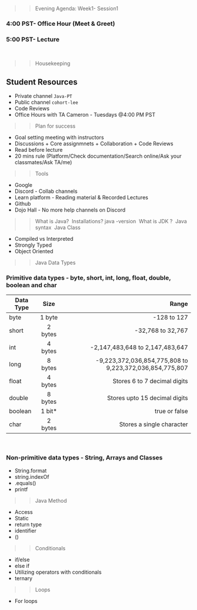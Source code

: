 >> Evening Agenda:  Week1- Session1 
### 4:00 PST-  Office Hour (Meet & Greet)
### 5:00 PST-  Lecture
​
>> Housekeeping 
## Student Resources
* Private channel `Java-PT`
* Public channel `cohort-lee` 
* Code Reviews 
* Office Hours with TA Cameron - Tuesdays @4:00 PM PST
>> Plan for success
* Goal setting meeting with instructors
* Discussions  + Core assignmnets  +  Collaboration + Code Reviews
* Read before lecture 
* 20 mins rule (Platform/Check documentation/Search online/Ask your classmates/Ask TA/me)
>> Tools
* Google
* Discord - Collab channels
* Learn platform - Reading material & Recorded Lectures
* Github
* Dojo Hall - No more help channels on Discord
>> What is Java? 
​
>> Installations? java -version
​
>> What is JDK ?
​
>> Java syntax
​
>> Java Class
* Compiled vs Interpreted
* Strongly Typed
* Object Oriented
​
>>Java Data Types
### Primitive data types -  byte, short, int, long, float, double, boolean and char
| Data Type   |      Size      |  Range |
|----------|:-------------:|------:|
| byte      | 1 byte  | -128 to 127             |
| short     | 2 bytes | -32,768 to 32,767       |
| int       | 4 bytes | -2,147,483,648 to 2,147,483,647      |
| long      | 8 bytes | -9,223,372,036,854,775,808 to 9,223,372,036,854,775,807        |
| float     | 4 bytes |  Stores 6 to 7 decimal digits      |
| double    | 8 bytes |  Stores upto 15 decimal digits      |
| boolean   | 1 bit*  | true or false           |
| char      | 2 bytes | Stores a single character  |
​
​
### Non-primitive data types - String, Arrays and Classes
- String.format
- string.indexOf
- .equals()
- printf
​
​
>> Java Method
* Access
* Static
* return type
* identifier
* () 
​
>> Conditionals 
* if/else
* else if
* Utilizing operators with conditionals
* ternary
​
>> Loops 
* For loops